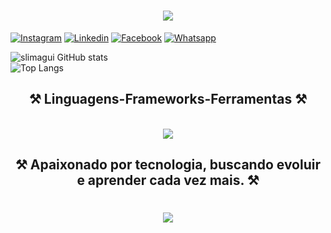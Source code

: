 <h1 align="center">
<img src="https://readme-typing-svg.herokuapp.com/?font=Righteous&size=35&center=true&vCenter=true&width=500&height=70&duration=4000&lines=Olá!+👋;+Me+chamo+Guilherme!;" />
</h1>

[![Instagram](https://img.shields.io/badge/Instagram-E4405F?style=for-the-badge&logo=instagram&logoColor=white)](https://instagram.com/limagui.s/)
[![Linkedin](https://img.shields.io/badge/LinkedIn-0077B5?style=for-the-badge&logo=linkedin&logoColor=white)](https://www.linkedin.com/in/lima-gui/)
[![Facebook](https://img.shields.io/badge/Facebook-1877F2?style=for-the-badge&logo=facebook&logoColor=white)](https://www.facebook.com/profile.php?id=100091354873096)
[![Whatsapp](https://img.shields.io/badge/WhatsApp-25D366?style=for-the-badge&logo=whatsapp&logoColor=white)](https://wa.me/41997640979)

![slimagui GitHub stats](https://github-readme-stats.vercel.app/api?username=slimagui&show_icons=true&theme=radical)<br/>
![Top Langs](https://github-readme-stats.vercel.app/api/top-langs/?username=slimagui&layout=compact)

<h2 align="center" >⚒️ Linguagens-Frameworks-Ferramentas ⚒️</h2>
<br>
<div align="center" >
  <img src="https://skillicons.dev/icons?i=javascript,html,css,vscode,github,git,figma,nodejs,notion" />
</div>

<h2 align="center" >⚒️ Apaixonado por tecnologia, buscando evoluir e aprender cada vez mais. ⚒️</h2>

<h1 align="center">
<img src="https://readme-typing-svg.herokuapp.com/?font=Righteous&size=35&center=true&vCenter=true&width=500&height=70&duration=4000&lines=Obrigado+pela+atenção!;" />
</h1>
